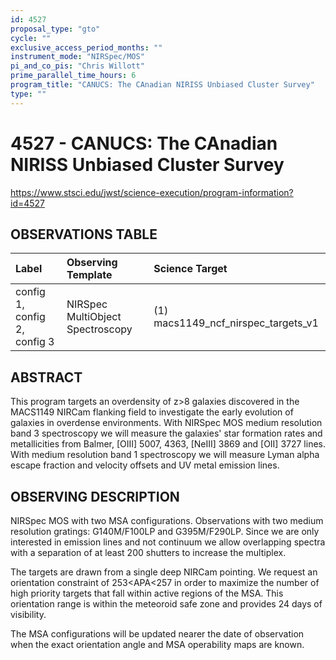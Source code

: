 ```yaml
---
id: 4527
proposal_type: "gto"
cycle: ""
exclusive_access_period_months: ""
instrument_mode: "NIRSpec/MOS"
pi_and_co_pis: "Chris Willott"
prime_parallel_time_hours: 6
program_title: "CANUCS: The CAnadian NIRISS Unbiased Cluster Survey"
type: ""
---
```

# 4527 - CANUCS: The CAnadian NIRISS Unbiased Cluster Survey
https://www.stsci.edu/jwst/science-execution/program-information?id=4527
## OBSERVATIONS TABLE
| Label                      | Observing Template             | Science Target                        |
| :------------------------- | :----------------------------- | :------------------------------------ |
| config 1, config 2, config 3 | NIRSpec MultiObject Spectroscopy | (1) macs1149_ncf_nirspec_targets_v1 |

## ABSTRACT

This program targets an overdensity of z>8 galaxies discovered in the MACS1149 NIRCam flanking field to investigate the early evolution of galaxies in overdense environments. With NIRSpec MOS medium resolution band 3 spectroscopy we will measure the galaxies' star formation rates and metallicities from Balmer, [OIII] 5007, 4363, [NeIII] 3869 and [OII] 3727 lines. With medium resolution band 1 spectroscopy we will measure Lyman alpha escape fraction and velocity offsets and UV metal emission lines.

## OBSERVING DESCRIPTION

NIRSpec MOS with two MSA configurations. Observations with two medium resolution gratings: G140M/F100LP and G395M/F290LP. Since we are only interested in emission lines and not continuum we allow overlapping spectra with a separation of at least 200 shutters to increase the multiplex.

The targets are drawn from a single deep NIRCam pointing. We request an orientation constraint of 253<APA<257 in order to maximize the number of high priority targets that fall within active regions of the MSA. This orientation range is within the meteoroid safe zone and provides 24 days of visibility.

The MSA configurations will be updated nearer the date of observation when the exact orientation angle and MSA operability maps are known.